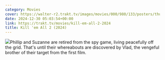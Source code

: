 ```yaml
---
category: Movies
cover: https://walter-r2.trakt.tv/images/movies/000/980/133/posters/thumb/7b1bbb9dfe.jpg.webp
date: 2024-12-30 05:03:54+00:00
link: https://trakt.tv/movies/kill-em-all-2-2024
title: Kill 'em All 2 (2024)
---
```


![](https://walter-r2.trakt.tv/images/movies/000/980/133/fanarts/thumb/ccd7a92c67.jpg)Phillip and Suzanne are retired from the spy game, living peacefully off the grid. That's until their whereabouts are discovered by Vlad, the vengeful brother of their target from the first film.
